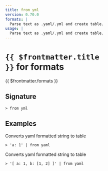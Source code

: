 ```yaml
---
title: from yml
version: 0.70.0
formats: |
  Parse text as .yaml/.yml and create table.
usage: |
  Parse text as .yaml/.yml and create table.
---
```


# <code>{{ $frontmatter.title }}</code> for formats

<div class='command-title'>{{ $frontmatter.formats }}</div>

## Signature

```> from yml ```

## Examples

Converts yaml formatted string to table
```shell
> 'a: 1' | from yaml
```

Converts yaml formatted string to table
```shell
> '[ a: 1, b: [1, 2] ]' | from yaml
```
